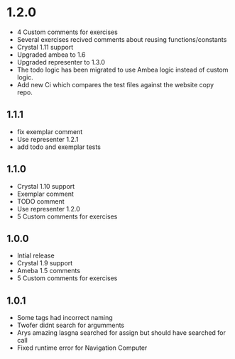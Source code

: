 # 1.2.0

- 4 Custom comments for exercises
- Several exercises recived comments about reusing functions/constants
- Crystal 1.11 support
- Upgraded ambea to 1.6
- Upgraded representer to 1.3.0
- The todo logic has been migrated to use Ambea logic instead of custom logic.
- Add new Ci which compares the test files against the website copy repo.

## 1.1.1

- fix exemplar comment
- Use representer 1.2.1
- add todo and exemplar tests

## 1.1.0

- Crystal 1.10 support
- Exemplar comment
- TODO comment
- Use representer 1.2.0
- 5 Custom comments for exercises

## 1.0.0

- Intial release
- Crystal 1.9 support
- Ameba 1.5 comments
- 5 Custom comments for exercises

## 1.0.1

- Some tags had incorrect naming
- Twofer didnt search for argumments
- Arys amazing lasgna searched for assign but should have searched for call
- Fixed runtime error for Navigation Computer
